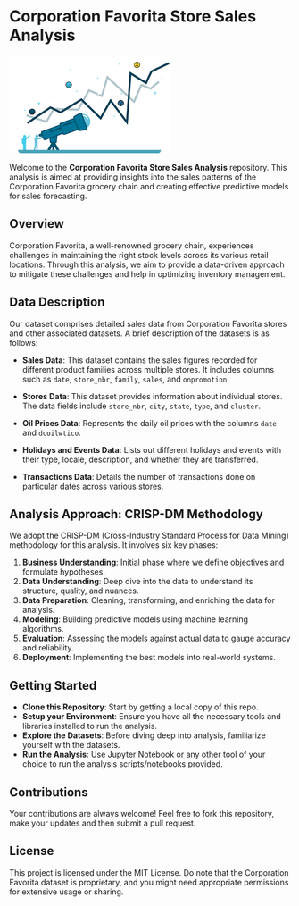 # Corporation Favorita Store Sales Analysis

![Sales Analysis](sales.png)

Welcome to the **Corporation Favorita Store Sales Analysis** repository. This analysis is aimed at providing insights into the sales patterns of the Corporation Favorita grocery chain and creating effective predictive models for sales forecasting.

## Overview

Corporation Favorita, a well-renowned grocery chain, experiences challenges in maintaining the right stock levels across its various retail locations. Through this analysis, we aim to provide a data-driven approach to mitigate these challenges and help in optimizing inventory management.

## Data Description

Our dataset comprises detailed sales data from Corporation Favorita stores and other associated datasets. A brief description of the datasets is as follows:

- **Sales Data**: This dataset contains the sales figures recorded for different product families across multiple stores. It includes columns such as `date`, `store_nbr`, `family`, `sales`, and `onpromotion`.
  
- **Stores Data**: This dataset provides information about individual stores. The data fields include `store_nbr`, `city`, `state`, `type`, and `cluster`.
  
- **Oil Prices Data**: Represents the daily oil prices with the columns `date` and `dcoilwtico`.

- **Holidays and Events Data**: Lists out different holidays and events with their type, locale, description, and whether they are transferred.

- **Transactions Data**: Details the number of transactions done on particular dates across various stores.

## Analysis Approach: CRISP-DM Methodology

We adopt the CRISP-DM (Cross-Industry Standard Process for Data Mining) methodology for this analysis. It involves six key phases:

1. **Business Understanding**: Initial phase where we define objectives and formulate hypotheses.
2. **Data Understanding**: Deep dive into the data to understand its structure, quality, and nuances.
3. **Data Preparation**: Cleaning, transforming, and enriching the data for analysis.
4. **Modeling**: Building predictive models using machine learning algorithms.
5. **Evaluation**: Assessing the models against actual data to gauge accuracy and reliability.
6. **Deployment**: Implementing the best models into real-world systems.

## Getting Started

- **Clone this Repository**: Start by getting a local copy of this repo.
- **Setup your Environment**: Ensure you have all the necessary tools and libraries installed to run the analysis.
- **Explore the Datasets**: Before diving deep into analysis, familiarize yourself with the datasets.
- **Run the Analysis**: Use Jupyter Notebook or any other tool of your choice to run the analysis scripts/notebooks provided.

## Contributions

Your contributions are always welcome! Feel free to fork this repository, make your updates and then submit a pull request.

## License

This project is licensed under the MIT License. Do note that the Corporation Favorita dataset is proprietary, and you might need appropriate permissions for extensive usage or sharing.

